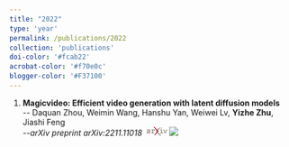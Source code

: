 ```yaml
---
title: "2022"
type: 'year'
permalink: /publications/2022
collection: 'publications'
doi-color: '#fcab22'
acrobat-color: '#f70e0c'
blogger-color: '#F37100'
---
```

1. **Magicvideo: Efficient video generation with latent diffusion models** <br>
-- Daquan Zhou, Weimin Wang, Hanshu Yan, Weiwei Lv, <strong>Yizhe Zhu</strong>, Jiashi Feng<br>
--<I>arXiv preprint arXiv:2211.11018</I> &nbsp;<a href='https://arxiv.org/abs/2211.11018' target='_blank' class='btn btn--mcwarxiv'><img src='../images/arxiv-logo-16px-high.png'/></a> <a href='https://magicvideo.github.io/' target='_blank' class='btn btn--mcwarxiv'><img src='https://img.shields.io/badge/project_page-green?style=flat'/></a>
